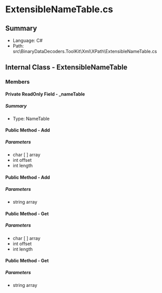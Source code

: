﻿# ExtensibleNameTable.cs

## Summary

* Language: C#
* Path: src\BinaryDataDecoders.ToolKit\Xml\XPath\ExtensibleNameTable.cs

## Internal Class - ExtensibleNameTable

### Members

#### Private ReadOnly Field - _nameTable

##### Summary

 * Type: NameTable 

#### Public Method - Add

#####  Parameters

 - char [  ] array 
 - int offset 
 - int length 

#### Public Method - Add

#####  Parameters

 - string array 

#### Public Method - Get

#####  Parameters

 - char [  ] array 
 - int offset 
 - int length 

#### Public Method - Get

#####  Parameters

 - string array 

